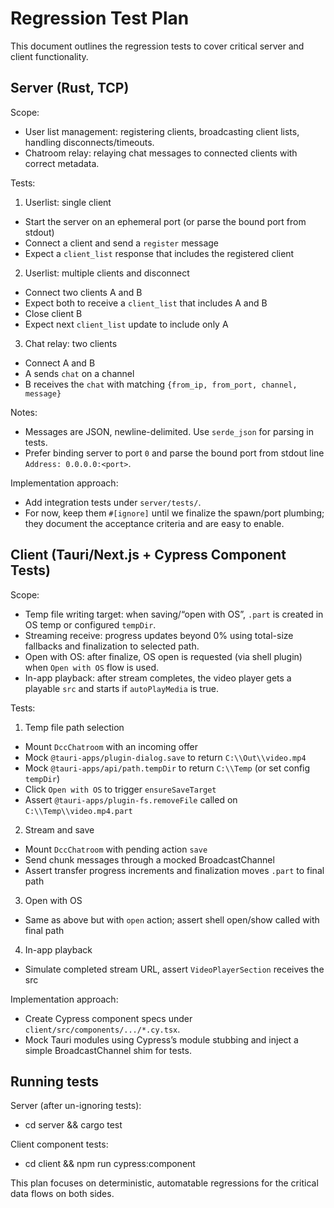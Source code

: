 # Regression Test Plan

This document outlines the regression tests to cover critical server and client functionality.

## Server (Rust, TCP)

Scope:
- User list management: registering clients, broadcasting client lists, handling disconnects/timeouts.
- Chatroom relay: relaying chat messages to connected clients with correct metadata.

Tests:
1) Userlist: single client
- Start the server on an ephemeral port (or parse the bound port from stdout)
- Connect a client and send a `register` message
- Expect a `client_list` response that includes the registered client

2) Userlist: multiple clients and disconnect
- Connect two clients A and B
- Expect both to receive a `client_list` that includes A and B
- Close client B
- Expect next `client_list` update to include only A

3) Chat relay: two clients
- Connect A and B
- A sends `chat` on a channel
- B receives the `chat` with matching `{from_ip, from_port, channel, message}`

Notes:
- Messages are JSON, newline-delimited. Use `serde_json` for parsing in tests.
- Prefer binding server to port `0` and parse the bound port from stdout line `Address: 0.0.0.0:<port>`.

Implementation approach:
- Add integration tests under `server/tests/`.
- For now, keep them `#[ignore]` until we finalize the spawn/port plumbing; they document the acceptance criteria and are easy to enable.

## Client (Tauri/Next.js + Cypress Component Tests)

Scope:
- Temp file writing target: when saving/“open with OS”, `.part` is created in OS temp or configured `tempDir`.
- Streaming receive: progress updates beyond 0% using total-size fallbacks and finalization to selected path.
- Open with OS: after finalize, OS open is requested (via shell plugin) when `Open with OS` flow is used.
- In-app playback: after stream completes, the video player gets a playable `src` and starts if `autoPlayMedia` is true.

Tests:
1) Temp file path selection
- Mount `DccChatroom` with an incoming offer
- Mock `@tauri-apps/plugin-dialog.save` to return `C:\\Out\\video.mp4`
- Mock `@tauri-apps/api/path.tempDir` to return `C:\\Temp` (or set config `tempDir`)
- Click `Open with OS` to trigger `ensureSaveTarget`
- Assert `@tauri-apps/plugin-fs.removeFile` called on `C:\\Temp\\video.mp4.part`

2) Stream and save
- Mount `DccChatroom` with pending action `save`
- Send chunk messages through a mocked BroadcastChannel
- Assert transfer progress increments and finalization moves `.part` to final path

3) Open with OS
- Same as above but with `open` action; assert shell open/show called with final path

4) In-app playback
- Simulate completed stream URL, assert `VideoPlayerSection` receives the src

Implementation approach:
- Create Cypress component specs under `client/src/components/.../*.cy.tsx`.
- Mock Tauri modules using Cypress’s module stubbing and inject a simple BroadcastChannel shim for tests.

## Running tests

Server (after un-ignoring tests):
- cd server && cargo test

Client component tests:
- cd client && npm run cypress:component

This plan focuses on deterministic, automatable regressions for the critical data flows on both sides.